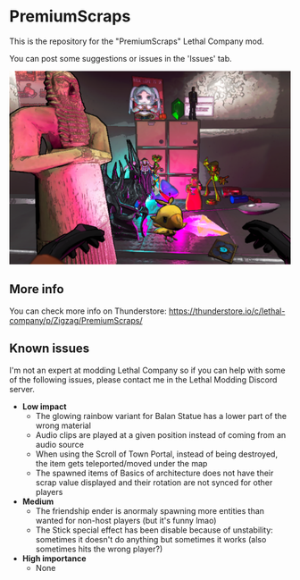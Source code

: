 # PremiumScraps

This is the repository for the "PremiumScraps" Lethal Company mod.

You can post some suggestions or issues in the 'Issues' tab.

![Preview](https://raw.githubusercontent.com/ZigzagAwaka/PremiumScraps/main/Images/premiumscraps-all-v6.PNG)

## More info
You can check more info on Thunderstore:
https://thunderstore.io/c/lethal-company/p/Zigzag/PremiumScraps/

## Known issues
I'm not an expert at modding Lethal Company so if you can help with some of the following issues, please contact me in the Lethal Modding Discord server.
- **Low impact**
    - The glowing rainbow variant for Balan Statue has a lower part of the wrong material
    - Audio clips are played at a given position instead of coming from an audio source
    - When using the Scroll of Town Portal, instead of being destroyed, the item gets teleported/moved under the map
    - The spawned items of Basics of architecture does not have their scrap value displayed and their rotation are not synced for other players
- **Medium**
    - The friendship ender is anormaly spawning more entities than wanted for non-host players (but it's funny lmao)
    - The Stick special effect has been disable because of unstability: sometimes it doesn't do anything but sometimes it works (also sometimes hits the wrong player?)
- **High importance**
    - None